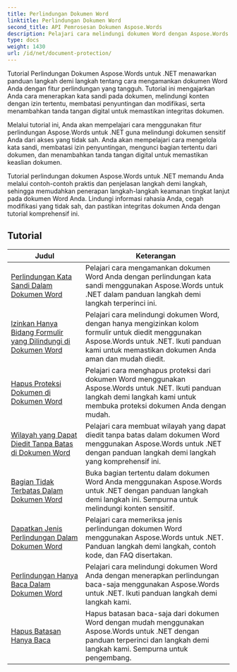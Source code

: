```yaml
---
title: Perlindungan Dokumen Word
linktitle: Perlindungan Dokumen Word
second_title: API Pemrosesan Dokumen Aspose.Words
description: Pelajari cara melindungi dokumen Word dengan Aspose.Words untuk .NET. Tutorial akan memandu Anda melalui berbagai metode perlindungan, seperti mengunci perubahan, perlindungan kata sandi, membatasi akses ke elemen dokumen, dan banyak lagi.
type: docs
weight: 1430
url: /id/net/document-protection/
---
```

Tutorial Perlindungan Dokumen Aspose.Words untuk .NET menawarkan panduan langkah demi langkah tentang cara mengamankan dokumen Word Anda dengan fitur perlindungan yang tangguh. Tutorial ini mengajarkan Anda cara menerapkan kata sandi pada dokumen, melindungi konten dengan izin tertentu, membatasi penyuntingan dan modifikasi, serta menambahkan tanda tangan digital untuk memastikan integritas dokumen.

Melalui tutorial ini, Anda akan mempelajari cara menggunakan fitur perlindungan Aspose.Words untuk .NET guna melindungi dokumen sensitif Anda dari akses yang tidak sah. Anda akan mempelajari cara mengelola kata sandi, membatasi izin penyuntingan, mengunci bagian tertentu dari dokumen, dan menambahkan tanda tangan digital untuk memastikan keaslian dokumen.

Tutorial perlindungan dokumen Aspose.Words untuk .NET memandu Anda melalui contoh-contoh praktis dan penjelasan langkah demi langkah, sehingga memudahkan penerapan langkah-langkah keamanan tingkat lanjut pada dokumen Word Anda. Lindungi informasi rahasia Anda, cegah modifikasi yang tidak sah, dan pastikan integritas dokumen Anda dengan tutorial komprehensif ini.

 ## Tutorial
| Judul | Keterangan |
| --- | --- |
| [Perlindungan Kata Sandi Dalam Dokumen Word](./password-protection/) | Pelajari cara mengamankan dokumen Word Anda dengan perlindungan kata sandi menggunakan Aspose.Words untuk .NET dalam panduan langkah demi langkah terperinci ini. |
| [Izinkan Hanya Bidang Formulir yang Dilindungi di Dokumen Word](./allow-only-form-fields-protect/) | Pelajari cara melindungi dokumen Word, dengan hanya mengizinkan kolom formulir untuk diedit menggunakan Aspose.Words untuk .NET. Ikuti panduan kami untuk memastikan dokumen Anda aman dan mudah diedit. |
| [Hapus Proteksi Dokumen di Dokumen Word](./remove-document-protection/) | Pelajari cara menghapus proteksi dari dokumen Word menggunakan Aspose.Words untuk .NET. Ikuti panduan langkah demi langkah kami untuk membuka proteksi dokumen Anda dengan mudah. |
| [Wilayah yang Dapat Diedit Tanpa Batas di Dokumen Word](./unrestricted-editable-regions/) | Pelajari cara membuat wilayah yang dapat diedit tanpa batas dalam dokumen Word menggunakan Aspose.Words untuk .NET dengan panduan langkah demi langkah yang komprehensif ini. |
| [Bagian Tidak Terbatas Dalam Dokumen Word](./unrestricted-section/) | Buka bagian tertentu dalam dokumen Word Anda menggunakan Aspose.Words untuk .NET dengan panduan langkah demi langkah ini. Sempurna untuk melindungi konten sensitif. |
| [Dapatkan Jenis Perlindungan Dalam Dokumen Word](./get-protection-type/) | Pelajari cara memeriksa jenis perlindungan dokumen Word menggunakan Aspose.Words untuk .NET. Panduan langkah demi langkah, contoh kode, dan FAQ disertakan. |
| [Perlindungan Hanya Baca Dalam Dokumen Word](./read-only-protection/) | Pelajari cara melindungi dokumen Word Anda dengan menerapkan perlindungan baca-saja menggunakan Aspose.Words untuk .NET. Ikuti panduan langkah demi langkah kami. |
| [Hapus Batasan Hanya Baca](./remove-read-only-restriction/) | Hapus batasan baca-saja dari dokumen Word dengan mudah menggunakan Aspose.Words untuk .NET dengan panduan terperinci dan langkah demi langkah kami. Sempurna untuk pengembang. |